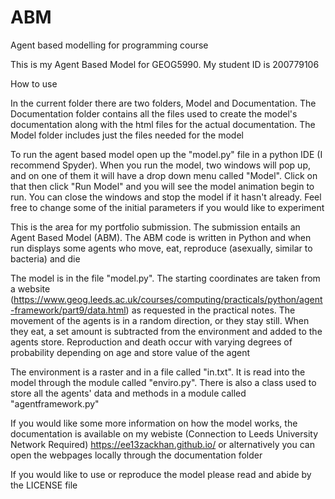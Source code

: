# ABM
 Agent based modelling for programming course

 This is my Agent Based Model for GEOG5990. My student ID is 200779106

 How to use

 In the current folder there are two folders, Model and Documentation. The
 Documentation folder contains all the files used to create the model's
 documentation along with the html files for the actual documentation.
 The Model folder includes just the files needed for the model

 To run the agent based model open up the "model.py" file in a python IDE
 (I recommend Spyder). When you run the model, two windows will pop up,
 and on one of them it will have a drop down menu called "Model". Click
 on that then click "Run Model" and you will see the model animation begin
 to run. You can close the windows and stop the model if it hasn't already.
 Feel free to change some of the initial parameters if you would like to
 experiment

This is the area for my portfolio submission. The submission entails an Agent Based Model
(ABM). The ABM code is written in Python and when run displays some agents who
move, eat, reproduce (asexually, similar to bacteria) and die

The model is in the file "model.py". The starting coordinates are taken from a website
(https://www.geog.leeds.ac.uk/courses/computing/practicals/python/agent-framework/part9/data.html)
as requested in the practical notes. The movement of the agents is in a random
direction, or they stay still. When they eat, a set amount is subtracted from the environment
and added to the agents store. Reproduction and death occur with varying degrees of
probability depending on age and store value of the agent

The environment is a raster and in a file called "in.txt". It is read into the model
through the module called "enviro.py". There is also a class used to store all the agents'
data and methods in a module called "agentframework.py"

If you would like some more information on how the model works, the
documentation is available on my webiste (Connection to Leeds University Network Required) https://ee13zackhan.github.io/
or alternatively you can open the webpages locally through the
documentation folder

If you would like to use or reproduce the model please read and abide by the LICENSE file